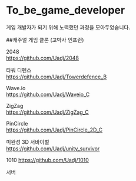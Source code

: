 # To_be_game_developer
게임 개발자가 되기 위해 노력했던 과정을 모아두었습니다.

##캐주얼 게임 클론 (고박사 인프런)

2048  
https://github.com/Uadj/2048  
  
타워 디펜스  
https://github.com/Uadj/Towerdefence_B  
  
Wave.io  
https://github.com/Uadj/Waveio_C  

ZigZag  
https://github.com/Uadj/ZigZag_C  

PinCircle  
https://github.com/Uadj/PinCircle_2D_C  

미완성 3D 서바이벌  
https://github.com/Uadj/unity_survivor  

1010
https://github.com/Uadj/1010  

서버
